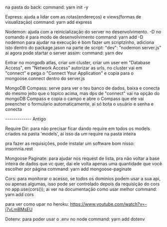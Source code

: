 na pasta do back:
command: yarn init -y

Express: ajuda a lidar com as rotas(endereços) e views(formas de visualização)
command: yarn add express

Nodemon: ajuda com a reinicialização do server no desenvolvimento. -D no comando é para modo de desenvolvimento
command: yarn add -D nodemon
para ajudar na execução é bom fazer um scriptzinho, adiciona isto dentro do package.jason na parte de script:
  "dev": "nodemon server.js"
ai agora pode startar o server assim:
command: yarn dev

Entrar no mongodb atlas, criar um cluster, criar um user em "Database Access", em "Network Access" autorizar as urls, no cluster vai em "connect" e pega o "Connect Your Application" e copia para o mongoose.connect dentro do server.js

MongoDB Compass: serve para ver o teu banco de dados, baixa e conecta do mesmo jeito que o topico acima, mas dps de "connect" vai na opção do mongoDB Compass e copia o campo e abre o Compass que ele vai preencher o formulario automaticamente, aí só bota o usuário e senha e conecta








------------- Antigo

Require Dir: para não precisar ficar dando require em todos os models criados na pasta 'models', aí isso da um require na pasta inteira

pra fazer as requisições, pode instalar um software bom nisso: insomnia.rest

Mongoose Paginate: para ajudar nos request de lista, pra não voltar a base inteira de dados que vc quer, dai ele volta apenas uma quantidade que você escolher por página
command: yarn add mongoose-paginate

Cors: para monitorar o acesso, se todos os dominios podem usar a sua api, ou apenas algumas, isso pode ser controlado depois da requisição do cors no app.use(cors()); ai ver na documentação como usar melhor
command: yarn add cors

para ver como upar no heroku: https://www.youtube.com/watch?v=-j7vLmBMsEU

Dotenv: para poder usar o .env no node
command: yarn add dotenv